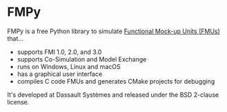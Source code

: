 # FMPy

FMPy is a free Python library to simulate [Functional Mock-up Units (FMUs)](http://fmi-standard.org/) that...

- supports FMI 1.0, 2.0, and 3.0
- supports Co-Simulation and Model Exchange
- runs on Windows, Linux and macOS
- has a graphical user interface
- compiles C code FMUs and generates CMake projects for debugging

It's developed at Dassault Syst&egrave;mes and released under the BSD 2-clause license.
